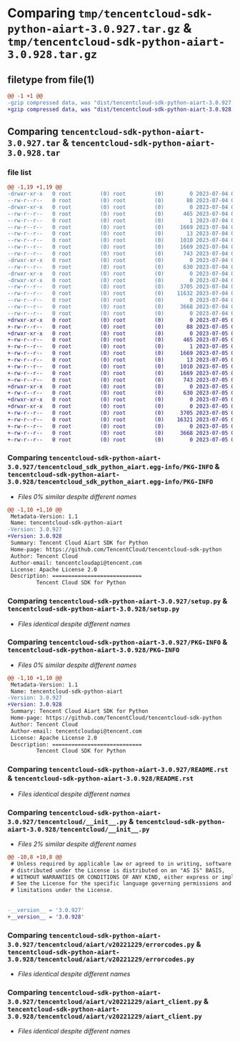 # Comparing `tmp/tencentcloud-sdk-python-aiart-3.0.927.tar.gz` & `tmp/tencentcloud-sdk-python-aiart-3.0.928.tar.gz`

## filetype from file(1)

```diff
@@ -1 +1 @@
-gzip compressed data, was "dist/tencentcloud-sdk-python-aiart-3.0.927.tar", last modified: Tue Jul  4 00:13:51 2023, max compression
+gzip compressed data, was "dist/tencentcloud-sdk-python-aiart-3.0.928.tar", last modified: Wed Jul  5 00:17:36 2023, max compression
```

## Comparing `tencentcloud-sdk-python-aiart-3.0.927.tar` & `tencentcloud-sdk-python-aiart-3.0.928.tar`

### file list

```diff
@@ -1,19 +1,19 @@
-drwxr-xr-x   0 root         (0) root         (0)        0 2023-07-04 00:13:51.000000 tencentcloud-sdk-python-aiart-3.0.927/
--rw-r--r--   0 root         (0) root         (0)       88 2023-07-04 00:13:51.000000 tencentcloud-sdk-python-aiart-3.0.927/setup.cfg
-drwxr-xr-x   0 root         (0) root         (0)        0 2023-07-04 00:13:51.000000 tencentcloud-sdk-python-aiart-3.0.927/tencentcloud_sdk_python_aiart.egg-info/
--rw-r--r--   0 root         (0) root         (0)      465 2023-07-04 00:13:51.000000 tencentcloud-sdk-python-aiart-3.0.927/tencentcloud_sdk_python_aiart.egg-info/SOURCES.txt
--rw-r--r--   0 root         (0) root         (0)        1 2023-07-04 00:13:51.000000 tencentcloud-sdk-python-aiart-3.0.927/tencentcloud_sdk_python_aiart.egg-info/dependency_links.txt
--rw-r--r--   0 root         (0) root         (0)     1669 2023-07-04 00:13:51.000000 tencentcloud-sdk-python-aiart-3.0.927/tencentcloud_sdk_python_aiart.egg-info/PKG-INFO
--rw-r--r--   0 root         (0) root         (0)       13 2023-07-04 00:13:51.000000 tencentcloud-sdk-python-aiart-3.0.927/tencentcloud_sdk_python_aiart.egg-info/top_level.txt
--rw-r--r--   0 root         (0) root         (0)     1010 2023-07-04 00:13:50.000000 tencentcloud-sdk-python-aiart-3.0.927/setup.py
--rw-r--r--   0 root         (0) root         (0)     1669 2023-07-04 00:13:51.000000 tencentcloud-sdk-python-aiart-3.0.927/PKG-INFO
--rw-r--r--   0 root         (0) root         (0)      743 2023-07-04 00:13:50.000000 tencentcloud-sdk-python-aiart-3.0.927/README.rst
-drwxr-xr-x   0 root         (0) root         (0)        0 2023-07-04 00:13:51.000000 tencentcloud-sdk-python-aiart-3.0.927/tencentcloud/
--rw-r--r--   0 root         (0) root         (0)      630 2023-07-04 00:13:50.000000 tencentcloud-sdk-python-aiart-3.0.927/tencentcloud/__init__.py
-drwxr-xr-x   0 root         (0) root         (0)        0 2023-07-04 00:13:51.000000 tencentcloud-sdk-python-aiart-3.0.927/tencentcloud/aiart/
-drwxr-xr-x   0 root         (0) root         (0)        0 2023-07-04 00:13:51.000000 tencentcloud-sdk-python-aiart-3.0.927/tencentcloud/aiart/v20221229/
--rw-r--r--   0 root         (0) root         (0)     3705 2023-07-04 00:13:50.000000 tencentcloud-sdk-python-aiart-3.0.927/tencentcloud/aiart/v20221229/errorcodes.py
--rw-r--r--   0 root         (0) root         (0)    11632 2023-07-04 00:13:50.000000 tencentcloud-sdk-python-aiart-3.0.927/tencentcloud/aiart/v20221229/models.py
--rw-r--r--   0 root         (0) root         (0)        0 2023-07-04 00:13:50.000000 tencentcloud-sdk-python-aiart-3.0.927/tencentcloud/aiart/v20221229/__init__.py
--rw-r--r--   0 root         (0) root         (0)     3668 2023-07-04 00:13:50.000000 tencentcloud-sdk-python-aiart-3.0.927/tencentcloud/aiart/v20221229/aiart_client.py
--rw-r--r--   0 root         (0) root         (0)        0 2023-07-04 00:13:50.000000 tencentcloud-sdk-python-aiart-3.0.927/tencentcloud/aiart/__init__.py
+drwxr-xr-x   0 root         (0) root         (0)        0 2023-07-05 00:17:36.000000 tencentcloud-sdk-python-aiart-3.0.928/
+-rw-r--r--   0 root         (0) root         (0)       88 2023-07-05 00:17:36.000000 tencentcloud-sdk-python-aiart-3.0.928/setup.cfg
+drwxr-xr-x   0 root         (0) root         (0)        0 2023-07-05 00:17:36.000000 tencentcloud-sdk-python-aiart-3.0.928/tencentcloud_sdk_python_aiart.egg-info/
+-rw-r--r--   0 root         (0) root         (0)      465 2023-07-05 00:17:36.000000 tencentcloud-sdk-python-aiart-3.0.928/tencentcloud_sdk_python_aiart.egg-info/SOURCES.txt
+-rw-r--r--   0 root         (0) root         (0)        1 2023-07-05 00:17:36.000000 tencentcloud-sdk-python-aiart-3.0.928/tencentcloud_sdk_python_aiart.egg-info/dependency_links.txt
+-rw-r--r--   0 root         (0) root         (0)     1669 2023-07-05 00:17:36.000000 tencentcloud-sdk-python-aiart-3.0.928/tencentcloud_sdk_python_aiart.egg-info/PKG-INFO
+-rw-r--r--   0 root         (0) root         (0)       13 2023-07-05 00:17:36.000000 tencentcloud-sdk-python-aiart-3.0.928/tencentcloud_sdk_python_aiart.egg-info/top_level.txt
+-rw-r--r--   0 root         (0) root         (0)     1010 2023-07-05 00:17:35.000000 tencentcloud-sdk-python-aiart-3.0.928/setup.py
+-rw-r--r--   0 root         (0) root         (0)     1669 2023-07-05 00:17:36.000000 tencentcloud-sdk-python-aiart-3.0.928/PKG-INFO
+-rw-r--r--   0 root         (0) root         (0)      743 2023-07-05 00:17:35.000000 tencentcloud-sdk-python-aiart-3.0.928/README.rst
+drwxr-xr-x   0 root         (0) root         (0)        0 2023-07-05 00:17:36.000000 tencentcloud-sdk-python-aiart-3.0.928/tencentcloud/
+-rw-r--r--   0 root         (0) root         (0)      630 2023-07-05 00:17:35.000000 tencentcloud-sdk-python-aiart-3.0.928/tencentcloud/__init__.py
+drwxr-xr-x   0 root         (0) root         (0)        0 2023-07-05 00:17:36.000000 tencentcloud-sdk-python-aiart-3.0.928/tencentcloud/aiart/
+drwxr-xr-x   0 root         (0) root         (0)        0 2023-07-05 00:17:36.000000 tencentcloud-sdk-python-aiart-3.0.928/tencentcloud/aiart/v20221229/
+-rw-r--r--   0 root         (0) root         (0)     3705 2023-07-05 00:17:35.000000 tencentcloud-sdk-python-aiart-3.0.928/tencentcloud/aiart/v20221229/errorcodes.py
+-rw-r--r--   0 root         (0) root         (0)    16321 2023-07-05 00:17:35.000000 tencentcloud-sdk-python-aiart-3.0.928/tencentcloud/aiart/v20221229/models.py
+-rw-r--r--   0 root         (0) root         (0)        0 2023-07-05 00:17:35.000000 tencentcloud-sdk-python-aiart-3.0.928/tencentcloud/aiart/v20221229/__init__.py
+-rw-r--r--   0 root         (0) root         (0)     3668 2023-07-05 00:17:35.000000 tencentcloud-sdk-python-aiart-3.0.928/tencentcloud/aiart/v20221229/aiart_client.py
+-rw-r--r--   0 root         (0) root         (0)        0 2023-07-05 00:17:35.000000 tencentcloud-sdk-python-aiart-3.0.928/tencentcloud/aiart/__init__.py
```

### Comparing `tencentcloud-sdk-python-aiart-3.0.927/tencentcloud_sdk_python_aiart.egg-info/PKG-INFO` & `tencentcloud-sdk-python-aiart-3.0.928/tencentcloud_sdk_python_aiart.egg-info/PKG-INFO`

 * *Files 0% similar despite different names*

```diff
@@ -1,10 +1,10 @@
 Metadata-Version: 1.1
 Name: tencentcloud-sdk-python-aiart
-Version: 3.0.927
+Version: 3.0.928
 Summary: Tencent Cloud Aiart SDK for Python
 Home-page: https://github.com/TencentCloud/tencentcloud-sdk-python
 Author: Tencent Cloud
 Author-email: tencentcloudapi@tencent.com
 License: Apache License 2.0
 Description: ============================
         Tencent Cloud SDK for Python
```

### Comparing `tencentcloud-sdk-python-aiart-3.0.927/setup.py` & `tencentcloud-sdk-python-aiart-3.0.928/setup.py`

 * *Files identical despite different names*

### Comparing `tencentcloud-sdk-python-aiart-3.0.927/PKG-INFO` & `tencentcloud-sdk-python-aiart-3.0.928/PKG-INFO`

 * *Files 0% similar despite different names*

```diff
@@ -1,10 +1,10 @@
 Metadata-Version: 1.1
 Name: tencentcloud-sdk-python-aiart
-Version: 3.0.927
+Version: 3.0.928
 Summary: Tencent Cloud Aiart SDK for Python
 Home-page: https://github.com/TencentCloud/tencentcloud-sdk-python
 Author: Tencent Cloud
 Author-email: tencentcloudapi@tencent.com
 License: Apache License 2.0
 Description: ============================
         Tencent Cloud SDK for Python
```

### Comparing `tencentcloud-sdk-python-aiart-3.0.927/README.rst` & `tencentcloud-sdk-python-aiart-3.0.928/README.rst`

 * *Files identical despite different names*

### Comparing `tencentcloud-sdk-python-aiart-3.0.927/tencentcloud/__init__.py` & `tencentcloud-sdk-python-aiart-3.0.928/tencentcloud/__init__.py`

 * *Files 2% similar despite different names*

```diff
@@ -10,8 +10,8 @@
 # Unless required by applicable law or agreed to in writing, software
 # distributed under the License is distributed on an "AS IS" BASIS,
 # WITHOUT WARRANTIES OR CONDITIONS OF ANY KIND, either express or implied.
 # See the License for the specific language governing permissions and
 # limitations under the License.
 
 
-__version__ = '3.0.927'
+__version__ = '3.0.928'
```

### Comparing `tencentcloud-sdk-python-aiart-3.0.927/tencentcloud/aiart/v20221229/errorcodes.py` & `tencentcloud-sdk-python-aiart-3.0.928/tencentcloud/aiart/v20221229/errorcodes.py`

 * *Files identical despite different names*

### Comparing `tencentcloud-sdk-python-aiart-3.0.927/tencentcloud/aiart/v20221229/aiart_client.py` & `tencentcloud-sdk-python-aiart-3.0.928/tencentcloud/aiart/v20221229/aiart_client.py`

 * *Files identical despite different names*

